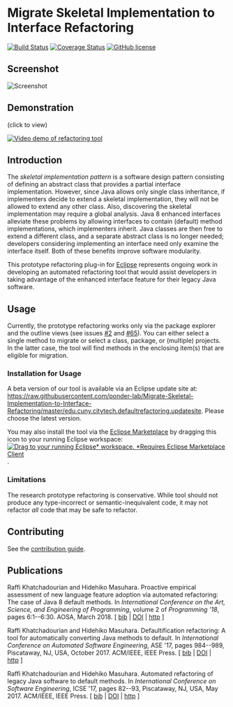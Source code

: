 # Migrate Skeletal Implementation to Interface Refactoring 

[![Build Status](https://travis-ci.org/ponder-lab/Migrate-Skeletal-Implementation-to-Interface-Refactoring.svg?branch=master)](https://travis-ci.org/ponder-lab/Migrate-Skeletal-Implementation-to-Interface-Refactoring) [![Coverage Status](https://coveralls.io/repos/github/ponder-lab/Migrate-Skeletal-Implementation-to-Interface-Refactoring/badge.svg?branch=master&service=github)](https://coveralls.io/github/ponder-lab/Migrate-Skeletal-Implementation-to-Interface-Refactoring?branch=master) [![GitHub license](https://img.shields.io/badge/license-Eclipse-blue.svg)](https://raw.githubusercontent.com/ponder-lab/Migrate-Skeletal-Implementation-to-Interface-Refactoring/master/LICENSE.txt)

## Screenshot

![Screenshot](https://i2.wp.com/openlab.citytech.cuny.edu/interfacerefactoring/files/2011/06/Screen-Shot-2016-03-14-at-11.43.53-PM-e1458161353498.png)

## Demonstration

(click to view)

[![Video demo of refactoring tool](http://img.youtube.com/vi/YZHIy0yePh8/0.jpg)](http://www.youtube.com/watch?v=YZHIy0yePh8 "Migrate Skeletal Implementation to Interface Refactoring Tool Demonstration")

## Introduction

The *skeletal implementation pattern* is a software design pattern consisting of defining an abstract class that provides a partial interface implementation. However, since Java allows only single class inheritance, if implementers decide to extend a skeletal implementation, they will not be allowed to extend any other class. Also, discovering the skeletal implementation may require a global analysis. Java 8 enhanced interfaces alleviate these problems by allowing interfaces to contain (default) method implementations, which implementers inherit. Java classes are then free to extend a different class, and a separate abstract class is no longer needed; developers considering implementing an interface need only examine the interface itself. Both of these benefits improve software modularity.

This prototype refactoring plug-in for [Eclipse](http://eclipse.org) represents ongoing work in developing an automated refactoring tool that would assist developers in taking advantage of the enhanced interface feature for their legacy Java software.

## Usage

Currently, the prototype refactoring works only via the package explorer and the outline views (see issues [#2](https://github.com/ponder-lab/Migrate-Skeletal-Implementation-to-Interface-Refactoring/issues/2) and [#65](https://github.com/ponder-lab/Migrate-Skeletal-Implementation-to-Interface-Refactoring/issues/65)). You can either select a single method to migrate or select a class, package, or (multiple) projects. In the latter case, the tool will find methods in the enclosing item(s) that are eligible for migration.

### Installation for Usage

A beta version of our tool is available via an Eclipse update site at: https://raw.githubusercontent.com/ponder-lab/Migrate-Skeletal-Implementation-to-Interface-Refactoring/master/edu.cuny.citytech.defaultrefactoring.updatesite. Please choose the latest version.

You may also install the tool via the [Eclipse Marketplace](https://marketplace.eclipse.org/content/migrate-skeletal-implementation-interface-refactoring) by dragging this icon to your running Eclipse workspace: [![Drag to your running Eclipse* workspace. *Requires Eclipse Marketplace Client](https://marketplace.eclipse.org/sites/all/themes/solstice/public/images/marketplace/btn-install.png)](http://marketplace.eclipse.org/marketplace-client-intro?mpc_install=3746776 "Drag to your running Eclipse* workspace. *Requires Eclipse Marketplace Client").

### Limitations

The research prototype refactoring is conservative. While tool should not produce any type-incorrect or semantic-inequivalent code, it may not refactor *all* code that may be safe to refactor.

## Contributing

See the [contribution guide](https://github.com/ponder-lab/Migrate-Skeletal-Implementation-to-Interface-Refactoring/blob/master/CONTRIBUTING.md).

## Publications

Raffi Khatchadourian and Hidehiko Masuhara. Proactive empirical assessment of new language feature adoption via automated refactoring: The case of Java 8 default methods. In *International Conference on the Art, Science, and Engineering of Programming*, volume 2 of *Programming '18*, pages 6:1--6:30. AOSA, March 2018. \[ [bib](http://www.cs.hunter.cuny.edu/~Raffi.Khatchadourian99/all_bib.html#Khatchadourian2018) | [DOI](http://dx.doi.org/10.22152/programming-journal.org/2018/2/6) | [http](https://academicworks.cuny.edu/hc_pubs/354) \]

Raffi Khatchadourian and Hidehiko Masuhara. Defaultification refactoring: A tool for automatically converting Java methods to default. In *International Conference on Automated Software Engineering*, ASE '17, pages 984--989, Piscataway, NJ, USA, October 2017. ACM/IEEE, IEEE Press. \[ [bib](http://www.cs.hunter.cuny.edu/~Raffi.Khatchadourian99/all_bib.html#Khatchadourian2017b) | [DOI](http://dx.doi.org/10.1109/ASE.2017.8115716) | [http](http://academicworks.cuny.edu/hc_pubs/329) \]

Raffi Khatchadourian and Hidehiko Masuhara. Automated refactoring of legacy Java software to default methods. In *International Conference on Software Engineering*, ICSE '17, pages 82--93, Piscataway, NJ, USA, May 2017. ACM/IEEE, IEEE Press. \[ [bib](http://www.cs.hunter.cuny.edu/~Raffi.Khatchadourian99/all_bib.html#Khatchadourian2017a) | [DOI](http://dx.doi.org/10.1109/ICSE.2017.16) | [http](http://academicworks.cuny.edu/hc_pubs/287) \]
